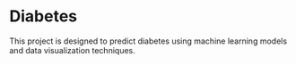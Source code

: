 # Diabetes
This project is designed to predict diabetes using machine learning models and data visualization techniques.

